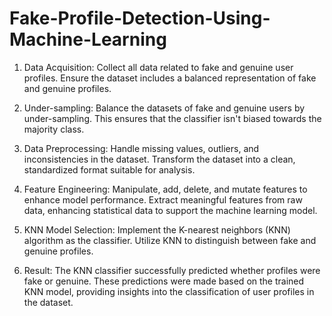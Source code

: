# Fake-Profile-Detection-Using-Machine-Learning

1. Data Acquisition: Collect all data related to fake and genuine user profiles. Ensure the dataset includes a balanced representation of fake and genuine profiles.

2. Under-sampling: Balance the datasets of fake and genuine users by under-sampling. This ensures that the classifier isn't biased towards the majority class.

3. Data Preprocessing: Handle missing values, outliers, and inconsistencies in the dataset. Transform the dataset into a clean, standardized format suitable for analysis.

4. Feature Engineering: Manipulate, add, delete, and mutate features to enhance model performance. Extract meaningful features from raw data, enhancing statistical data to support the machine learning model.

5. KNN Model Selection: Implement the K-nearest neighbors (KNN) algorithm as the classifier. Utilize KNN to distinguish between fake and genuine profiles.

6. Result: The KNN classifier successfully predicted whether profiles were fake or genuine. These predictions were made based on the trained KNN model, providing insights into the classification of user profiles in the dataset.

